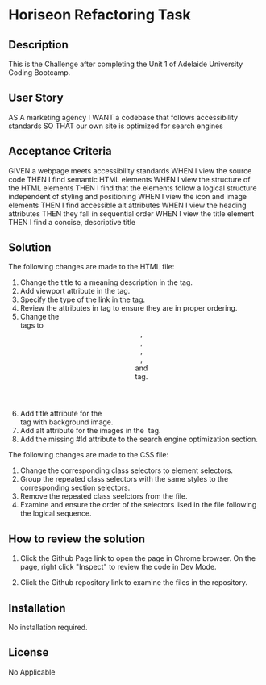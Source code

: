 # Horiseon Refactoring Task 

## Description

This is the Challenge after completing the Unit 1 of Adelaide University Coding Bootcamp. 

## User Story

AS A marketing agency
I WANT a codebase that follows accessibility standards
SO THAT our own site is optimized for search engines

## Acceptance Criteria

GIVEN a webpage meets accessibility standards
WHEN I view the source code
THEN I find semantic HTML elements
WHEN I view the structure of the HTML elements
THEN I find that the elements follow a logical structure independent of styling and positioning
WHEN I view the icon and image elements
THEN I find accessible alt attributes
WHEN I view the heading attributes
THEN they fall in sequential order
WHEN I view the title element
THEN I find a concise, descriptive title

## Solution 

The following changes are made to the HTML file:
1. Change the title to a meaning description in the <head> tag. 
2. Add viewport attribute in the <head> tag. 
3. Specify the type of the link in the <head> tag. 
4. Review the attributes in <head> tag to ensure they are in proper ordering. 
5. Change the <div> tags to <header>, <nav>, <article>, <aside>, <section> and <footer> tag. 
6. Add title attribute for the <div> tag with background image. 
7. Add alt attribute for the images in the <img> tag. 
8. Add the missing #Id attribute to the search engine optimization section. 

The following changes are made to the CSS file:
1. Change the corresponding class selectors to element selectors. 
2. Group the repeated class selectors with the same styles to the corresponding section selectors. 
3. Remove the repeated class seelctors from the file. 
4. Examine and ensure the order of the selectors lised in the file following the logical sequence. 

## How to review the solution

1. Click the Github Page link to open the page in Chrome browser. On the page, right click "Inspect" to review the code in Dev Mode. 

2. Click the Github repository link to examine the files in the repository.


## Installation 

No installation required. 

## License 

No Applicable  

